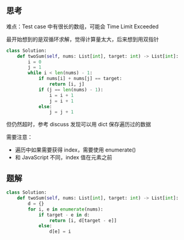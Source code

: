 ## 思考

难点：Test case 中有很长的数组，可能会 Time Limit Exceeded

最开始想到的是双循环求解，觉得计算量太大，后来想到用双指针

```python
class Solution:
    def twoSum(self, nums: List[int], target: int) -> List[int]:
        i = 0
        j = 1
        while i < len(nums) - 1:
            if nums[i] + nums[j] == target:
                return [i, j]
            if (j == len(nums) - 1):
                i = i + 1
                j = i + 1
            else:
                j = j + 1
```

但仍然超时，参考 discuss 发现可以用 dict 保存遍历过的数据

需要注意：

* 遍历中如果需要获得 index，需要使用 enumerate()
* 和 JavaScript 不同，index 值在元素之前

## 题解

```python
class Solution:
    def twoSum(self, nums: List[int], target: int) -> List[int]:
        d = {}
        for i, e in enumerate(nums):
            if target - e in d:
                return [i, d[target - e]]
            else:
                d[e] = i
```

